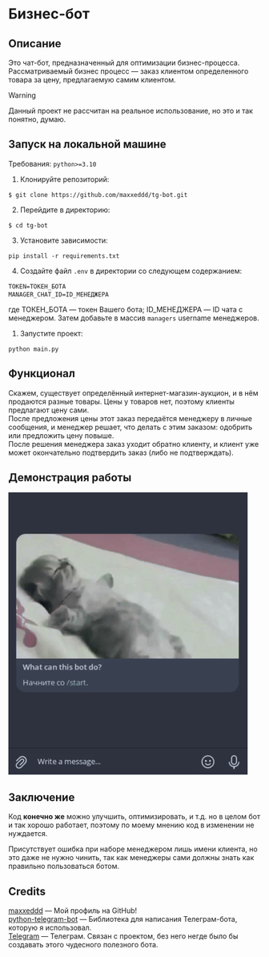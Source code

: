 # Бизнес-бот

## Описание

Это чат-бот, предназначенный для оптимизации бизнес-процесса.
Рассматриваемый бизнес процесс &mdash; заказ клиентом определенного товара за цену, предлагаемую самим клиентом.

> [!WARNING]
> Данный проект не рассчитан на реальное использование, но это и так понятно, думаю.

## Запуск на локальной машине

Требования: `python>=3.10`

1. Клонируйте репозиторий:  
```console
$ git clone https://github.com/maxxeddd/tg-bot.git
```

2. Перейдите в директорию:
```console
$ cd tg-bot
```

3. Установите зависимости:
```console
pip install -r requirements.txt
```

4. Создайте файл `.env` в директории со следующем содержанием: 
```
TOKEN=ТОКЕН_БОТА
MANAGER_CHAT_ID=ID_МЕНЕДЖЕРА
```
где ТОКЕН_БОТА &mdash; токен Вашего бота; ID_МЕНЕДЖЕРА &mdash; ID чата с менеджером. Затем добавьте в массив `managers` username менеджеров. 
   
1. Запустите проект:
```console
python main.py
```

## Функционал
Скажем, существует определённый интернет-магазин-аукцион, и в нём продаются разные товары. Цены у товаров нет, поэтому клиенты предлагают цену сами.  
После предложения цены этот заказ передаётся менеджеру в личные сообщения, и менеджер решает, что делать с этим заказом: одобрить или предложить цену повыше.  
После решения менеджера заказ уходит обратно клиенту, и клиент уже может окончательно подтвердить заказ (либо не подтверждать).

## Демонстрация работы

![](in_action.gif "Работа бота")

## Заключение
Код **конечно же** можно улучшить, оптимизировать, и т.д. но в целом бот и так хорошо работает, поэтому по моему мнению код в изменении не нуждается.

Присутствует ошибка при наборе менеджером лишь имени клиента, но это даже не нужно чинить, так как менеджеры сами должны знать как правильно пользоваться ботом.

## Credits
[maxxeddd](https://github.com/maxxeddd) &mdash; Мой профиль на GitHub!  
[python-telegram-bot](https://github.com/python-telegram-bot/python-telegram-bot) &mdash; Библиотека для написания Телеграм-бота, которую я использовал.  
[Telegram](https://telegram.org/) &mdash; Телеграм. Связан с проектом, без него негде было бы создавать этого чудесного полезного бота.